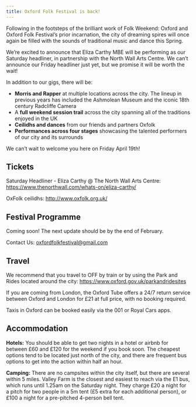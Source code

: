 ```yaml
---
title: Oxford Folk Festival is back! 
---
```



Following in the footsteps of the brilliant work of Folk Weekend: Oxford and Oxford Folk Festival’s prior incarnation, the city of dreaming spires will once again be filled with the sounds of traditional music and dance this Spring.

We’re excited to announce that Eliza Carthy MBE will be performing as our Saturday headliner, in partnership with the North Wall Arts Centre. We can’t announce our Friday headliner just yet, but we promise it will be worth the wait!

In addition to our gigs, there will be:

 - **Morris and Rapper** at multiple locations across the city. The lineup in previous years has included the Ashmolean Museum and the iconic 18th century Radcliffe Camera
 -  A **full weekend session trail** across the city spanning all of the traditions enjoyed in the UK
 -  **Ceilidhs and dances** from our friends and partners Oxfolk
 - **Performances across four stages** showcasing the talented performers of our city and its surrounds

We can’t wait to welcome you here on Friday April 19th!

## Tickets

Saturday Headliner - Eliza Carthy @ The North Wall Arts Centre: https://www.thenorthwall.com/whats-on/eliza-carthy/

OxFolk ceilidhs: http://www.oxfolk.org.uk/

## Festival Programme

Coming soon! The next update should be by the end of February.

Contact Us: oxfordfolkfestival@gmail.com

## Travel

We recommend that you travel to OFF by train or by using the Park and Rides located around the city: https://www.oxford.gov.uk/parkandridesites

If you are coming from London, the Oxford Tube offers a 24/7 return service between Oxford and London for £21 at full price, with no booking required.

Taxis in Oxford can be booked easily via the 001 or Royal Cars apps.

## Accommodation

**Hotels:** You should be able to get two nights in a hotel or airbnb for between £60 and £120 for the weekend if you book soon. The cheapest options tend to be located just north of the city, and there are frequent bus options to get into the action within half an hour. 

**Camping:** There are no campsites within the city itself, but there are several within 5 miles. Valley Farm is the closest and easiest to reach via the E1 bus, which runs until 1.25am on the Saturday night. They charge £20 a night for a pitch for two people in a 5m tent (£5 extra for each additional person), or £100 a night for a pre-pitched 4-person bell tent.

